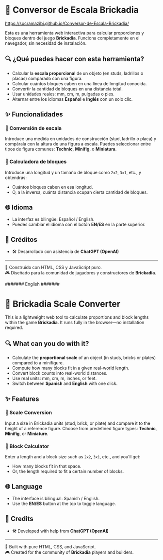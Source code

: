 # 🧱 Conversor de Escala Brickadia
https://socramazibi.github.io/Conversor-de-Escala-Brickadia/


Esta es una herramienta web interactiva para calcular proporciones y bloques dentro del juego **Brickadia**. Funciona completamente en el navegador, sin necesidad de instalación.

## 🔍 ¿Qué puedes hacer con esta herramienta?

- Calcular la **escala proporcional** de un objeto (en studs, ladrillos o placas) comparado con una figura.
- Calcular cuántos bloques caben en una línea de longitud conocida.
- Convertir la cantidad de bloques en una distancia total.
- Usar unidades reales: mm, cm, m, pulgadas o pies.
- Alternar entre los idiomas **Español** e **Inglés** con un solo clic.

## ✨ Funcionalidades

### 🎯 Conversión de escala
Introduce una medida en unidades de construcción (stud, ladrillo o placa) y compárala con la altura de una figura a escala. Puedes seleccionar entre tipos de figura comunes: **Technic**, **Minifig**, o **Miniatura**.

### 📐 Calculadora de bloques
Introduce una longitud y un tamaño de bloque como `2x2`, `3x1`, etc., y obtendrás:
- Cuántos bloques caben en esa longitud.
- O, a la inversa, cuánta distancia ocupan cierta cantidad de bloques.

## 🌐 Idioma
- La interfaz es bilingüe: Español / English.
- Puedes cambiar el idioma con el botón **EN/ES** en la parte superior.

## 👤 Créditos

- 🛠️ Desarrollado con asistencia de **ChatGPT (OpenAI)**

---

🔧 Construido con HTML, CSS y JavaScript puro.  
🎮 Diseñado para la comunidad de jugadores y constructores de **Brickadia**.


#######  English  #######

# 🧱 Brickadia Scale Converter

This is a lightweight web tool to calculate proportions and block lengths within the game **Brickadia**. It runs fully in the browser—no installation required.

## 🔍 What can you do with it?

- Calculate the **proportional scale** of an object (in studs, bricks or plates) compared to a minifigure.
- Compute how many blocks fit in a given real-world length.
- Convert block counts into real-world distances.
- Use real units: mm, cm, m, inches, or feet.
- Switch between **Spanish** and **English** with one click.

## ✨ Features

### 🎯 Scale Conversion
Input a size in Brickadia units (stud, brick, or plate) and compare it to the height of a reference figure. Choose from predefined figure types: **Technic**, **Minifig**, or **Miniature**.

### 📐 Block Calculator
Enter a length and a block size such as `2x2`, `3x1`, etc., and you'll get:
- How many blocks fit in that space.
- Or, the length required to fit a certain number of blocks.

## 🌐 Language
- The interface is bilingual: Spanish / English.
- Use the **EN/ES** button at the top to toggle language.

## 👤 Credits

- 🛠️ Developed with help from **ChatGPT (OpenAI)**

---

🔧 Built with pure HTML, CSS, and JavaScript.  
🎮 Created for the community of **Brickadia** players and builders.
